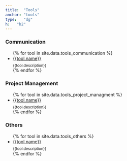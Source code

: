```yaml
---
title:  "Tools"
anchor: "tools"
type:   "dg"
h:   "h2"
---
```


<section id="tools_communication" name="tools_communication"></section>

### Communication
<ul class="list-group row list-rw tools">
{% for tool in site.data.tools_communication %}
    <li class="list-group-item col-xs-12 col-md-3 text-center">
        <a href="{{tool.url}}" target="_blank">{{tool.name}}</a><br/>
        <sub>{{tool.description}}</sub>
    </li>          
{% endfor %}
</ul>

<section id="tools_prj_management" name="tools_prj_management"></section>

### Project Management
<ul class="list-group row list-rw tools">
{% for tool in site.data.tools_project_managment %}
    <li class="list-group-item col-xs-12 col-md-3 text-center">
        <a href="{{tool.url}}" target="_blank">{{tool.name}}</a><br/>
        <sub>{{tool.description}}</sub>
    </li>          
{% endfor %}
</ul>

<section id="tools_others" name="tools_others"></section>

### Others
<ul class="list-group row list-rw tools">
{% for tool in site.data.tools_others %}
    <li class="list-group-item col-xs-12 col-md-3 text-center">
        <a href="{{tool.url}}" target="_blank">{{tool.name}}</a><br/>
        <sub>{{tool.description}}</sub>
    </li>          
{% endfor %}
</ul>




